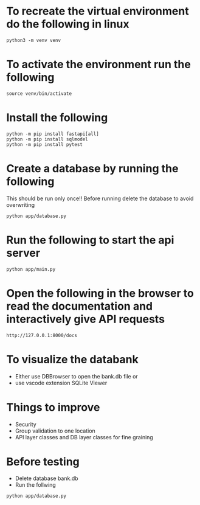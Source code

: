# To recreate the virtual environment do the following in linux
```
python3 -m venv venv
```

# To activate the environment run the following
```
source venv/bin/activate
```

# Install the following
```
python -m pip install fastapi[all]
python -m pip install sqlmodel
python -m pip install pytest
```

# Create a database by running the following
This should be run only once!!
Before running delete the database to avoid overwriting
```
python app/database.py
```

# Run the following to start the api server
```
python app/main.py
```

# Open the following in the browser to read the documentation and interactively give API requests
```
http://127.0.0.1:8000/docs
```

# To visualize the databank

- Either use DBBrowser to open the bank.db file or
- use vscode extension SQLite Viewer

# Things to improve

- Security
- Group validation to one location
- API layer classes and DB layer classes for fine graining

# Before testing

- Delete database bank.db
- Run the follwing
```
python app/database.py
```